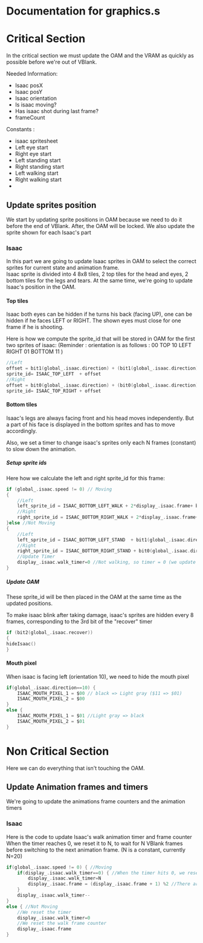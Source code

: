 # Documentation for graphics.s

# Critical Section

In the critical section we must update the OAM and the VRAM as quickly as possible before we're out of VBlank. 

Needed Information:
- Isaac posX
- Isaac posY
- Isaac orientation
- Is isaac moving? 
- Has isaac shot during last frame?
- frameCount

Constants :
- isaac spritesheet
- Left eye start
- Right eye start
- Left standing start
- Right standing start
- Left walking start
- Right walking start
- 

## Update sprites position

We start by updating sprite positions in OAM because we need to do it before the end of VBlank. After, the OAM will be locked. 
We also update the sprite shown for each Isaac's part

### Isaac

In this part we are going to update Isaac sprites in OAM to select the correct sprites for current state and animation frame.  
Isaac sprite is divided into 4 8x8 tiles, 2 top tiles for the head and eyes, 2 bottom tiles for the legs and tears.
At the same time, we're going to update Isaac's position in the OAM. 

#### Top tiles

Isaac both eyes can be hidden if he turns his back (facing UP), one can be hidden if he faces LEFT or RIGHT. 
The shown eyes must close for one frame if he is shooting. 

Here is how we compute the sprite_id that will be stored in OAM for the first two sprites of isaac: 
(Reminder : orientation is as follows : 
      00 
      TOP
10 LEFT RIGHT 01
    BOTTOM
      11
)	
~~~C
//Left
offset = bit1(global_.isaac.direction) + (bit1(global_.isaac.direction) && (display_.shoot_timer > 0))
sprite_id= ISAAC_TOP_LEFT  + offset
//Right
offset = bit0(global_.isaac.direction) + (bit0(global_.isaac.direction) && (display_.shoot_timer > 0))
sprite_id= ISAAC_TOP_RIGHT + offset
~~~

#### Bottom tiles

Isaac's legs are always facing front and his head moves independently.
But a part of his face is displayed in the bottom sprites and has to move accordingly.

Also, we set a timer to change isaac's sprites only each N frames (constant) to slow down the animation.

##### Setup sprite ids
Here how we calculate the left and right sprite_id for this frame: 
~~~C
if (global_.isaac.speed != 0) // Moving 
{
	//Left
	left_sprite_id = ISAAC_BOTTOM_LEFT_WALK + 2*display_.isaac.frame+ bit1(global_.isaac.direction)
	//Right
	right_sprite_id = ISAAC_BOTTOM_RIGHT_WALK + 2*display_.isaac.frame+ bit0(global_.isaac.direction)
}else //Not Moving
{
	//Left
	left_sprite_id = ISAAC_BOTTOM_LEFT_STAND  + bit1(global_.isaac.direction)
	//Right
	right_sprite_id = ISAAC_BOTTOM_RIGHT_STAND + bit0(global_.isaac.direction)
	//Update Timer
	display_.isaac.walk_timer=0 //Not walking, so timer = 0 (we update the sprites all the time)
}
~~~

##### Update OAM

These sprite_id will be then placed in the OAM at the same time as the updated positions.

To make isaac blink after taking damage, isaac's sprites are hidden every 8 frames, corresponding to the 3rd bit of the "recover" timer
~~~C
if (bit2(global_.isaac.recover))
{
hideIsaac()
}
~~~

#### Mouth pixel

When isaac is facing left (orientation 10), we need to hide the mouth pixel

~~~C
if(global_.isaac.direction==10) {
	ISAAC_MOUTH_PIXEL_1 = $00 // black => Light gray ($11 => $01)
	ISAAC_MOUTH_PIXEL_2 = $00
}
else {
	ISAAC_MOUTH_PIXEL_1 = $01 //Light gray => black
	ISAAC_MOUTH_PIXEL_2 = $01
}
~~~

# Non Critical Section

Here we can do everything that isn't touching the OAM. 

## Update Animation frames and timers

We're going to update the animations frame counters and the animation timers

### Isaac

Here is the code to update Isaac's walk animation timer and frame counter
When the timer reaches 0, we reset it to N, to wait for N VBlank frames before switching to the next animation frame. 
(N is a constant, currently N=20)

~~~C
if(global_.isaac.speed != 0) { //Moving
	if(display_.isaac.walk_timer==0) { //When the timer hits 0, we reset it
		display_.isaac.walk_timer=N 
		display_.isaac.frame = (display_.isaac.frame + 1) %2 //There are only two frames
	}
	display_.isaac.walk_timer--
}
else { //Not Moving
	//We reset the timer
	display_.isaac.walk_timer=0
	//We reset the walk frame counter
	display_.isaac.frame
}
~~~
